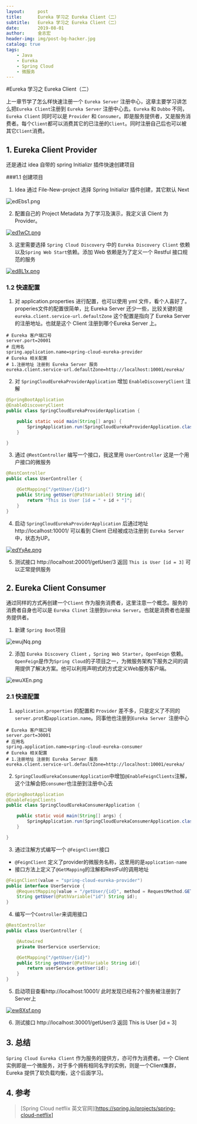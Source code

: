 ```yaml
---
layout:     post
title:      Eureka 学习之 Eureka Client（二）
subtitle:   Eureka 学习之 Eureka Client（二）
date:       2019-08-01
author:     金志宏
header-img: img/post-bg-hacker.jpg
catalog: true
tags:
    - Java
    - Eureka
    - Spring Cloud
    - 微服务
---
```

#Eureka 学习之 Eureka Client（二）

上一章节学了怎么样快速注册一个 `Eureka Server` 注册中心，这章主要学习讲怎么把`Eureka Client`注册到 `Eureka Server` 注册中心去。`Eureka` 和 `Dubbo` 不同， `Eureka Client` 同时可以是 `Provider` 和 `Consumer`。即是服务提供者，又是服务消费者。每个`Client`都可以消费其它的已注册的`Client`。同时注册自己后也可以被其它`Client`消费。

## 1. Eureka Client Provider

还是通过 idea 自带的 spring Initializr 插件快速创建项目

###1.1 创建项目

1.  Idea 通过 File-New-project 选择 Spring Initializr 插件创建，其它默认 Next

![edEbs1.png](https://s2.ax1x.com/2019/08/01/edEbs1.png)

2. 配置自己的 Project Metadata 为了学习及演示，我定义该 Client 为Provider。

[![ed1wCt.png](https://s2.ax1x.com/2019/08/02/ed1wCt.png)](https://imgchr.com/i/ed1wCt)

3. 这里需要选择 `Spring Cloud Discovery` 中的 `Eureka Discovery Client` 依赖以及`Spring Web Start`依赖。添加 Web 依赖是为了定义一个 Restful 接口规范的服务

[![ed8L1x.png](https://s2.ax1x.com/2019/08/02/ed8L1x.png)](https://imgchr.com/i/ed8L1x)

### 1.2 快速配置

1. 对 application.properties 进行配置，也可以使用 yml 文件，看个人喜好了。properies文件的配置很简单，比 Eureka Server  还少一些，比较关键的是`eureka.client.service-url.defaultZone` 这个配置是指向了 Eureka Server 的注册地址。也就是这个 Client 注册到哪个Eureka Server 上。

```properties
# Eureka 客户端口号
server.port=20001
# 应用名
spring.application.name=spring-cloud-eureka-provider
# Eureka 相关配置
# 1.注册地址 注册到 Eureka Server 服务
eureka.client.service-url.defaultZone=http://localhost:10001/eureka/
```

2. 对 `SpringCloudEurekaProviderApplication` 增加 `EnableDiscoveryClient` 注解

```java
@SpringBootApplication
@EnableDiscoveryClient
public class SpringCloudEurekaProviderApplication {

    public static void main(String[] args) {
        SpringApplication.run(SpringCloudEurekaProviderApplication.class, args);
    }

}
```

3. 通过 `@RestController` 编写一个接口，我这里用 `UserController` 这是一个用户接口的微服务

```java
@RestController
public class UserController {

    @GetMapping("/getUser/{id}")
    public String getUser(@PathVariable() String id){
        return "This is User [id = " + id + "]";
    }
}
```

4. 启动 `SpringCloudEurekaProviderApplication` 后通过地址 http://localhost:10001/ 可以看到 Client 已经被成功注册到 `Eureka Server` 中，状态为UP。

[![edYyAe.png](https://s2.ax1x.com/2019/08/02/edYyAe.png)](https://imgchr.com/i/edYyAe)

5. 测试接口 http://localhost:20001/getUser/3 返回 `This is User [id = 3]` 可以正常提供服务

## 2. Eureka Client Consumer

通过同样的方式再创建一个`Client` 作为服务消费者，这里注意一个概念。服务的消费者自身也可以是 `Eureka Clinet` 注册到`Eureka Server`。也就是消费者也是服务提供者。

1. 新建 `Spring Boot`项目

![ewujNq.png](https://s2.ax1x.com/2019/08/02/ewujNq.png)

2. 添加 `Eureka Discovery Client` ，`Spring Web Starter`，`OpenFeign` 依赖。`OpenFeign`是作为`Spring Cloud`的子项目之一，为微服务架构下服务之间的调用提供了解决方案。他可以利用声明式的方式定义Web服务客户端。

![ewuXEn.png](https://s2.ax1x.com/2019/08/02/ewuXEn.png)

### 2.1 快速配置

1. `application.properties` 的配置和 `Provider` 差不多，只是定义了不同的`server.prot`和`application.name`。同事他也注册到`Eureka Server `注册中心

```properties
# Eureka 客户端口号
server.port=30001
# 应用名
spring.application.name=spring-cloud-eureka-consumer
# Eureka 相关配置
# 1.注册地址 注册到 Eureka Server 服务
eureka.client.service-url.defaultZone=http://localhost:10001/eureka/

```

2. `SpringCloudEurekaConsumerApplication`中增加`@EnableFeignClients`注解，这个注解会把`consumer`也注册到注册中心去

```java
@SpringBootApplication
@EnableFeignClients
public class SpringCloudEurekaConsumerApplication {

    public static void main(String[] args) {
        SpringApplication.run(SpringCloudEurekaConsumerApplication.class, args);
    }

}
```

3. 通过注解方式编写一个 `@FeignClient`接口

- `@FeignClient` 定义了provider的微服务名称，这里用的是`application-name`
- 接口方法上定义了`@GetMapping`的注解和RestFul的调用地址

```java
@FeignClient(value = "spring-cloud-eureka-provider")
public interface UserService {
    @RequestMapping(value = "/getUser/{id}", method = RequestMethod.GET)
    String getUser(@PathVariable("id") String id);
}
```

4. 编写一个`Controller`来调用接口

```java
@RestController
public class UserController {

    @Autowired
    private UserService userService;

    @GetMapping("/getUser/{id}")
    public String getUser(@PathVariable String id){
        return userService.getUser(id);
    }
}
```

5.  启动项目查看http://localhost:10001/ 此时发现已经有2个服务被注册到了Server上

[![ew8Xsf.png](https://s2.ax1x.com/2019/08/02/ew8Xsf.png)](https://imgchr.com/i/ew8Xsf)

6. 测试接口 http://localhost:30001/getUser/3 返回 This is User [id = 3]

## 3. 总结

`Spring Cloud Eureka Client`  作为服务的提供方，亦可作为消费者。一个 Client 实例即是一个微服务，对于多个拥有相同名字的实例，则是一个Client集群，Eureka 提供了软负载均衡，这个后面学习。

## 4. 参考

> [Spring Cloud netflix 英文官网][https://spring.io/projects/spring-cloud-netflix]

